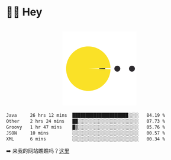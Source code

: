 
# 👋🏻 Hey
<div align="center">
	<br>
	<img src="https://raw.githubusercontent.com/Aniket965/Aniket965/master/pacman.svg?sanitize=true" width="200" height="200">
	<br>
</div>

<!--START_SECTION:waka-->
```text
Java     26 hrs 12 mins  █████████████████████░░░░   84.19 % 
Other    2 hrs 24 mins   ██░░░░░░░░░░░░░░░░░░░░░░░   07.73 % 
Groovy   1 hr 47 mins    █▒░░░░░░░░░░░░░░░░░░░░░░░   05.76 % 
JSON     10 mins         ░░░░░░░░░░░░░░░░░░░░░░░░░   00.57 % 
XML      6 mins          ░░░░░░░░░░░░░░░░░░░░░░░░░   00.34 % 
```
<!--END_SECTION:waka-->

 ➡️  来我的网站瞧瞧吗？[这里](https://www.shaolongfei.com)
